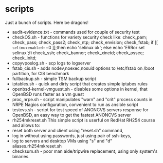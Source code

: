 # scripts
Just a bunch of scripts. Here be dragons!

- audit-evidence.txt - commands used for couple of security test
-  checkOS.sh - functions for variety security check like: check_pam; check_pass; check_pass2; check_ntp; check_envision; check_fstab; if [[ `selinuxenabled`==0 ]];then echo 'selinux ok'; else echo 'ERRor set selinux';fi check_ssh; check_banner; check_xinetd; check_ossec; check_initd;
- copyvposlog.sh - scp logs to logserver
- fstab_cis.sh - adds nodev,noexec,nosuid options to /etc/fstab on /boot partition, for CIS benchmark
- fullbackup.sh - simple TSM backup script
- iptables.sh - quick and dirty script that creates simple iptabes rules 
- openbsd-kernel-vmguest.sh - disables some options in kernel, that OpenBSD runs faster as a vm guest
- proc_nrpe.sh - script manipulates "warn" and "crit" process counts in NRPE Nagios configuration, convenient to run as ansible script
- testcvs.sh - script for test speed of ANONCVS servers response for OpenBSD, an easy way to get the fastest ANONCVS server
- rh254mkreset.sh    This simple script is userful on RedHat RH254 course and allows to:
 - reset both server and client using "reset.sh" command, 
 - log in without using passwords, just using pair of ssh-keys,
 - log to servers and desktop VMs using "s" and "d" aliases.rh254mkreset.sh 
- checksum.sh - poor man aide/tripwire replacement, using only system's binaries.
